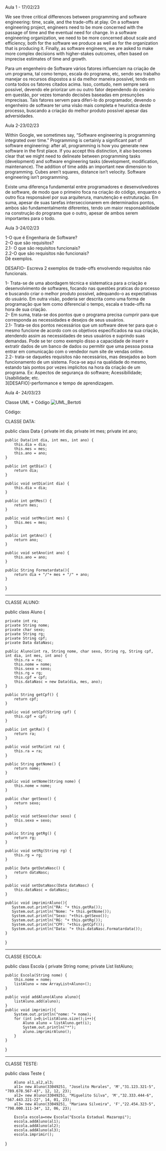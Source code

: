 Aula 1 - 17/02/23

We see three critical differences between programming and software engineering: time, scale, and the trade-offs at play. On a software engineering project, engineers need to be more concerned with the passage of time and the eventual need for change. In a software engineering organization, we need to be more concerned about scale and efficiency, both for the software we produce as well as for the organization that is producing it. Finally, as software engineers, we are asked to make more complex decisions with higher-stakes outcomes, often based on imprecise estimates of time and growth.

Para um engenheiro de Software vários fatores influenciam na criação de um programa, tal como tempo, escala do programa, etc, sendo seu trabalho manejar os recursos dispostos a si da melhor maneira possível, tendo em conta todos os fatores citados acima. Isso, contudo, nem sempre será possível, devendo ele priorizar um ou outro fator dependendo do cenário em questão, por vezes tomando decisões baseadas em presunções imprecisas. Tais fatores servem para diferi-lo do programador, devendo o engenheiro de software ter uma visão mais completa e heuristica deste processo, buscando a criação do melhor produto possível apesar das adversidades. 

Aula 2-23/02/23

Within Google, we sometimes say, “Software engineering is programming integrated over time.” Programming is certainly a significant part of software engineering: after all, programming is how you generate new software in the first place. If you accept this distinction, it also becomes clear that we might need to delineate between programming tasks (development) and software engineering tasks (development, modification, maintenance). The addition of time adds an important new dimension to programming. Cubes aren’t squares, distance isn’t velocity. Software engineering isn’t programming.

Existe uma diferença fundamental entre programadores e desenvolvedores de software, de modo que o primeiro foca na criação do código, enquanto o outro fica responsável por sua arquiterura, manutenção e estruturação. Em suma, apesar de suas tarefas interseccionarem em determinados pontos, ambos são fundamentalmente diferentes, tendo um maior responsabilidade na construção do programa que o outro, apesar de ambos serem importantes para o todo.

Aula 3-24/02/23

1-O que é Engenharia de Software? <br/>
2-O que são requisitos? <br/>
2.1- O que são requisitos funcionais? <br/>
2.2-O que são requisitos não funcionais? <br/>
Dê exemplos. <br/>

DESAFIO- Escreva 2 exemplos de trade-offs envolvendo requisitos não funcionais. <br/>

1- Trata-se de uma abordagem técnica e sistematica para a criação e desenvolvimento de softwares, focando nas questões praticas do processo e buscando criar o melhor produto possível, adequando-o as expectativas do usuário. Em outra visão, poderia ser descrita como uma forma de programação que tem como diferencial o tempo, escala e trade-offs na hora de sua criação. <br/>
2- Em suma, trata-se dos pontos que o programa precisa cumprir para que corresponda as necessidades e desejos de seus usuários. <br/>
2.1- Trata-se dos pontos necessários que um software deve ter para que o mesmo funcione de acordo com os objetivos especificados na sua criação, atendendo assim as necessidades de seus usuários e suprindo suas demandas. Pode se ter como exemplo disso a capacidade de inserir e extratir dados de um banco de dados ou permitir que uma pessoa possa entrar em comunicação com o vendedor num site de vendas online. <br/>
2.2- trata-se daqueles requisitos não necessários, mas desejados ao bom funcionamento de um sistema. Foca-se aqui na qualidade do mesmo, estando tais pontos por vezes implicitos na hora da criação de um programa. Ex: Aspectos de segurança do software; Acessibilidade; Usabilidade; etc. <br/>
3[DESAFIO]-performance e tempo de aprendizagem. <br/>

Aula 4- 24/03/23

Classe UML + Código
![UML_Bertoti](https://github.com/vmorais111/bertoti/assets/111707785/0d125af6-8764-4c1a-88d9-449504aaf41c)



Código:

CLASSE DATA:

public class Data {
    private int dia;
    private int mes;
    private int ano;

    public Data(int dia, int mes, int ano) {
        this.dia = dia;
        this.mes = mes;
        this.ano = ano;
    }  
    
    public int getDia() {
        return dia;
    }

    public void setDia(int dia) {
        this.dia = dia;
    }

    public int getMes() {
        return mes;
    }

    public void setMes(int mes) {
        this.mes = mes;
    }

    public int getAno() {
        return ano;
    }

    public void setAno(int ano) {
        this.ano = ano;
    }
    
    public String Formatardata(){
        return dia + "/"+ mes + "/" + ano;
    }
}

---------------------------------------------------------------------------------------

CLASSE ALUNO:

public class Aluno {
    
    private int ra;
    private String nome;
    private char sexo;
    private String rg;
    private String cpf;
    private Data dataNasc;

    public Aluno(int ra, String nome, char sexo, String rg, String cpf, int dia, int mes, int ano) {
        this.ra = ra;
        this.nome = nome;
        this.sexo = sexo;
        this.rg = rg;
        this.cpf = cpf;
        this.dataNasc = new Data(dia, mes, ano);
    }

    public String getCpf() {
        return cpf;
    }

    public void setCpf(String cpf) {
        this.cpf = cpf;
    }

    public int getRa() {
        return ra;
    }

    public void setRa(int ra) {
        this.ra = ra;
    }

    public String getNome() {
        return nome;
    }

    public void setNome(String nome) {
        this.nome = nome;
    }

    public char getSexo() {
        return sexo;
    }

    public void setSexo(char sexo) {
        this.sexo = sexo;
    }

    public String getRg() {
        return rg;
    }

    public void setRg(String rg) {
        this.rg = rg;
    }

    public Data getDataNasc() {
        return dataNasc;
    }

    public void setDataNasc(Data dataNasc) {
        this.dataNasc = dataNasc;
    }
    
    public void imprimirAluno(){
       System.out.println("RA: "+ this.getRa());
       System.out.println("Nome: "+ this.getNome());
       System.out.println("Sexo: "+this.getSexo());
       System.out.println("RG: "+ this.getRg());
       System.out.println("CPF: "+this.getCpf());
       System.out.println("Data: "+ this.dataNasc.Formatardata());
    }
}

----------------------------------------------------------------------------------------------------

CLASSE ESCOLA: 

public class Escola {
    private String nome;
    private List<Aluno> listAluno;

    public Escola(String nome) {
        this.nome = nome;
        listAluno = new ArrayList<Aluno>();
    }
    
    public void addAluno(Aluno aluno){
        listAluno.add(aluno);
    }
    public void imprimir(){
        System.out.println("nome: "+ nome);
        for (int i=0;i<listAluno.size();i++){
            Aluno aluno = listAluno.get(i);
            System.out.println("*");
            aluno.imprimirAluno();
        }
    }  
    

}

----------------------------------------------------------------------------------------------------

CLASSE TESTE:

public class Teste {

        Aluno al1,al2,al3;
        al1= new Aluno(33049251, "Joselito Morales", 'M',"31.123.321-5", "789.678.567-43", 12, 12, 23);
        al2= new Aluno(33049251, "Miguelito Silva", 'M',"32.333.444-6", "567.443.221-22", 14, 01, 23);
        al3= new Aluno(33049251, "Mariana Silveira", 'F',"22.454.323-5", "798.000.111-34", 12, 06, 23);
        
        Escola escola=new Escola("Escola Estadual Mazaropi");
        escola.addAluno(al1);
        escola.addAluno(al2);
        escola.addAluno(al3);
        escola.imprimir();
}
